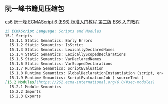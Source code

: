 ## 阮一峰书籍见压缩包
[es6](https://262.ecma-international.org/6.0/)
[阮一峰 ECMAScript 6 (ES6) 标准入门教程 第三版](https://www.bookstack.cn/read/es6-3rd/sidebar.md)
[ES6 入门教程](https://es6.ruanyifeng.com/#docs/module)

```markdown
15 ECMAScript Language: Scripts and Modules
15.1 Scripts
  15.1.1 Static Semantics: Early Errors
  15.1.2 Static Semantics: IsStrict
  15.1.3 Static Semantics: LexicallyDeclaredNames
  15.1.4 Static Semantics: LexicallyScopedDeclarations
  15.1.5 Static Semantics: VarDeclaredNames
  15.1.6 Static Semantics: VarScopedDeclarations
  15.1.7 Runtime Semantics: ScriptEvaluation
  15.1.8 Runtime Semantics: GlobalDeclarationInstantiation (script, env)
  15.1.9 Runtime Semantics: ScriptEvaluationJob ( sourceText )
[15.2 Modules](https://262.ecma-international.org/6.0/#sec-modules)
  15.2.1 Module Semantics
  15.2.2 Imports
  15.2.3 Exports
```

